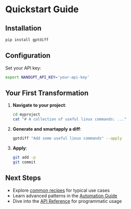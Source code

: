 # Quickstart Guide

## Installation

```bash
pip install gptdiff
```

## Configuration

Set your API key:

```bash
export NANOGPT_API_KEY='your-api-key'
```

## Your First Transformation

1. **Navigate to your project**:
   ```bash
   cd myproject
   cat "# A collection of useful linux commands: ..."
   ```

2. **Generate and smartapply a diff**:
   ```bash
   gptdiff "Add some useful linux commands" --apply
   ```

3. **Apply**:
   ```bash
   git add -p
   git commit
   ```

## Next Steps

- Explore [common recipes](/examples/recipes.md) for typical use cases
- Learn advanced patterns in the [Automation Guide](/examples/automation.md)
- Dive into the [API Reference](/api.md) for programmatic usage
